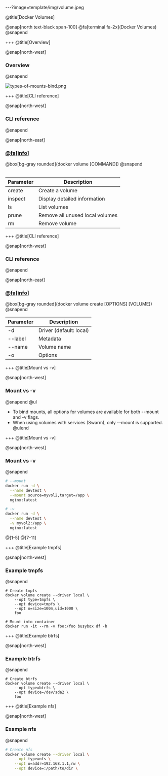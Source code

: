 ---?image=template/img/volume.jpeg

@title[Docker Volumes]

@snap[north text-black span-100]
@fa[terminal fa-2x](Docker Volumes)
@snapend

+++
@title[Overview]

@snap[north-west]
### Overview
@snapend

![types-of-mounts-bind.png](template/img/types-of-mounts-bind.png)

+++
@title[CLI reference]

@snap[north-west]
### CLI reference 
@snapend

@snap[north-east]
### [@fa[info]](https://docs.docker.com/engine/reference/commandline/volume) 
@box[bg-gray rounded](docker volume [COMMAND])
@snapend
<br/>
<br/>

Parameter | Description
------------ | -------------
create | Create a volume
inspect | Display detailed information
ls | List volumes
prune | Remove all unused local volumes
rm | Remove volume

+++
@title[CLI reference]

@snap[north-west]
### CLI reference 
@snapend

@snap[north-east]
### [@fa[info]](https://docs.docker.com/engine/reference/commandline/volume_create) 
@box[bg-gray rounded](docker volume create [OPTIONS] [VOLUME])
@snapend
<br/>

Parameter | Description
------------ | -------------
-d | Driver (default: local)
--label | Metadata
--name | Volume name
-o | Options

+++
@title[Mount vs -v]

@snap[north-west]
### Mount vs -v
@snapend
@ul[](false)
- To bind mounts, all options for volumes are available for both --mount and -v flags.
- When using volumes with services (Swarm), only --mount is supported.
@ulend

+++
@title[Mount vs -v]

@snap[north-west]
### Mount vs -v
@snapend
```bash
# --mount
docker run -d \
  --name devtest \
  --mount source=myvol2,target=/app \
  nginx:latest

# -v
docker run -d \
  --name devtest \
  -v myvol2:/app \
  nginx:latest
```
@[1-5]
@[7-11]

+++
@title[Example tmpfs]

@snap[north-west]
### Example tmpfs 
@snapend

```
# Create tmpfs
docker volume create --driver local \
    --opt type=tmpfs \
    --opt device=tmpfs \
    --opt o=size=100m,uid=1000 \
    foo

# Mount into container
docker run -it --rm -v foo:/foo busybox df -h
```

+++
@title[Example btrfs]

@snap[north-west]
### Example btrfs 
@snapend

```
# Create btrfs
docker volume create --driver local \
    --opt type=btrfs \
    --opt device=/dev/sda2 \
    foo
```
+++
@title[Example nfs]

@snap[north-west]
### Example nfs 
@snapend

```bash
# Create nfs
docker volume create --driver local \
    --opt type=nfs \
    --opt o=addr=192.168.1.1,rw \
    --opt device=:/path/to/dir \
```
